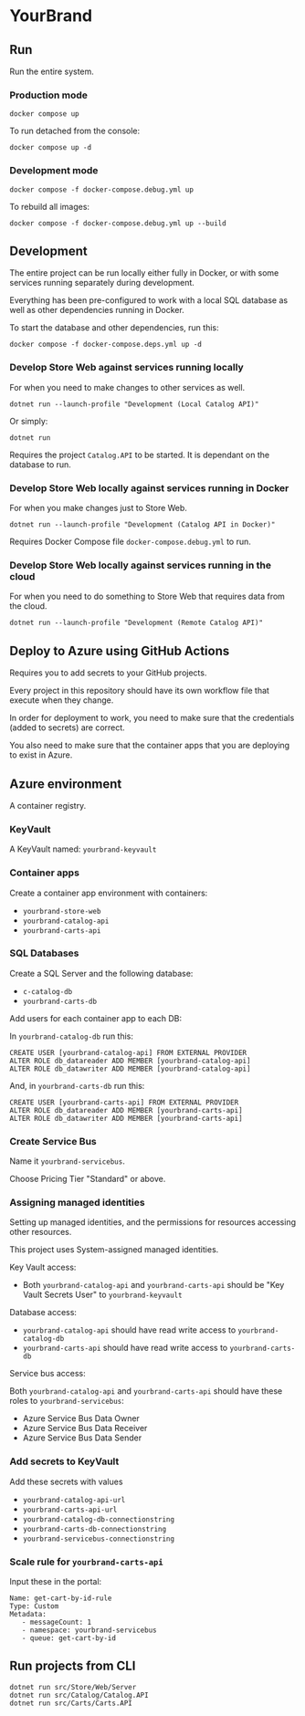 # YourBrand

## Run

Run the entire system.

### Production mode

```
docker compose up
```

To run detached from the console:

```
docker compose up -d
```

### Development mode

```
docker compose -f docker-compose.debug.yml up
```

To rebuild all images:

```
docker compose -f docker-compose.debug.yml up --build
```

## Development

The entire project can be run locally either fully in Docker, or with some services running separately during development.

Everything has been pre-configured to work with a local SQL database as well as other dependencies running in Docker.

To start the database and other dependencies, run this:

```
docker compose -f docker-compose.deps.yml up -d
```

### Develop Store Web against services running locally

For when you need to make changes to other services as well.

```
dotnet run --launch-profile "Development (Local Catalog API)"
```

Or simply:

```
dotnet run
```

Requires the project ``Catalog.API`` to be started. It is dependant on the database to run.

### Develop Store Web locally against services running in Docker

For when you make changes just to Store Web.

```
dotnet run --launch-profile "Development (Catalog API in Docker)"
```

Requires Docker Compose file ``docker-compose.debug.yml`` to run.

### Develop Store Web locally against services running in the cloud

For when you need to do something to Store Web that requires data from the cloud.

```
dotnet run --launch-profile "Development (Remote Catalog API)"
```
## Deploy to Azure using GitHub Actions

Requires you to add secrets to your GitHub projects.

Every project in this repository should have its own workflow file that execute when they change.

In order for deployment to work, you need to make sure that the credentials (added to secrets) are correct. 

You also need to make sure that the container apps that you are deploying to exist in Azure.


## Azure environment

A container registry.

### KeyVault

A KeyVault named: ``yourbrand-keyvault``

### Container apps

Create a container app environment with containers:

* ``yourbrand-store-web``
* ``yourbrand-catalog-api``
* ``yourbrand-carts-api``

### SQL Databases

Create a SQL Server and the following database:

* ``c-catalog-db``
* ``yourbrand-carts-db``

Add users for each container app to each DB:

In ``yourbrand-catalog-db`` run this:

```
CREATE USER [yourbrand-catalog-api] FROM EXTERNAL PROVIDER
ALTER ROLE db_datareader ADD MEMBER [yourbrand-catalog-api]
ALTER ROLE db_datawriter ADD MEMBER [yourbrand-catalog-api]
```

And, in ``yourbrand-carts-db`` run this:

```
CREATE USER [yourbrand-carts-api] FROM EXTERNAL PROVIDER
ALTER ROLE db_datareader ADD MEMBER [yourbrand-carts-api]
ALTER ROLE db_datawriter ADD MEMBER [yourbrand-carts-api]
```

### Create Service Bus

Name it ``yourbrand-servicebus``. 

Choose Pricing Tier "Standard" or above.

### Assigning managed identities

Setting up managed identities, and the permissions for resources accessing other resources. 

This project uses System-assigned managed identities.

Key Vault access:

*  Both ``yourbrand-catalog-api`` and ``yourbrand-carts-api`` should be 
"Key Vault Secrets User" to ``yourbrand-keyvault``

Database access:

* ``yourbrand-catalog-api`` should have read write access to ``yourbrand-catalog-db``
* ``yourbrand-carts-api`` should have read write access to ``yourbrand-carts-db``

Service bus access:

Both ``yourbrand-catalog-api`` and ``yourbrand-carts-api`` should have these roles to ``yourbrand-servicebus``:

* Azure Service Bus Data Owner
* Azure Service Bus Data Receiver
* Azure Service Bus Data Sender

### Add secrets to KeyVault

Add these secrets with values

* ``yourbrand-catalog-api-url``
* ``yourbrand-carts-api-url``
* ``yourbrand-catalog-db-connectionstring``
* ``yourbrand-carts-db-connectionstring``
* ``yourbrand-servicebus-connectionstring``

### Scale rule for ``yourbrand-carts-api``

Input these in the portal:

```
Name: get-cart-by-id-rule
Type: Custom
Metadata:
   - messageCount: 1
   - namespace: yourbrand-servicebus
   - queue: get-cart-by-id
```

## Run projects from CLI

```
dotnet run src/Store/Web/Server
dotnet run src/Catalog/Catalog.API
dotnet run src/Carts/Carts.API
```